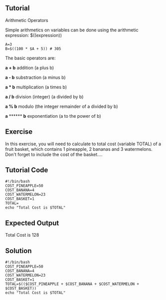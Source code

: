 Tutorial
--------
Arithmetic Operators

Simple arithmetics on variables can be done using the arithmetic expression: $((expression))

    A=3
    B=$((100 * $A + 5)) # 305

The basic operators are:

**a + b**  addition (a plus b)

**a - b**  substraction (a minus b)

**a * b**  multiplication (a times b)

**a / b**  division (integer) (a divided by b)

**a % b**  modulo (the integer remainder of a divided by b)

**a** ****** **b** exponentiation (a to the power of b)

Exercise
--------
In this exercise, you will need to calculate to total cost (variable TOTAL) of a fruit basket, which contains 1 pineapple, 2 bananas and 3 watermelons. Don't forget to include the cost of the basket....

Tutorial Code
-------------

	#!/bin/bash
	COST_PINEAPPLE=50
	COST_BANANA=4
	COST_WATERMELON=23
	COST_BASKET=1
	TOTAL=
	echo "Total Cost is $TOTAL"

Expected Output
---------------
Total Cost is 128

Solution
--------

	#!/bin/bash
	COST_PINEAPPLE=50
	COST_BANANA=4
	COST_WATERMELON=23
	COST_BASKET=1
	TOTAL=$(($COST_PINEAPPLE + $COST_BANANA + $COST_WATERMELON + $COST_BASKET))
	echo "Total Cost is $TOTAL"
